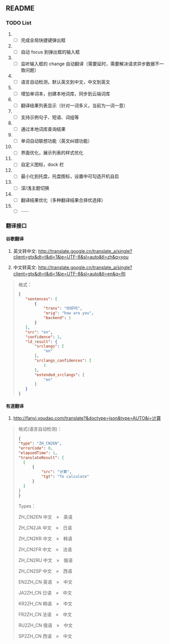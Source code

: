 ## README

### TODO List
1. - [ ] 完成全局快捷键弹出框
2. - [ ] 自动 focus 到弹出框的输入框
3. - [ ] 监听输入框的 change 自动翻译（需要延时，需要解决请求异步数据不一致问题）
4. - [ ] 语言自动检测，默认英文到中文，中文到英文
5. - [ ] 增加单词本，创建本地词库，同步到云端词库
6. - [ ] 翻译结果列表显示（针对一词多义，当前为一词一意）
7. - [ ] 支持示例句子、短语、词组等
8. - [ ] 通过本地词库查询结果
9. - [ ] 单词自动联想功能（英文纠错功能）
10. - [ ] 界面优化，展示列表的样式优化
11. - [ ] 自定义图标，dock 栏
12. - [ ] 最小化到托盘，托盘图标，设置中可勾选开机自启
13. - [ ] 深/浅主题切换
14. - [ ] 翻译结果优化（多种翻译结果合择优选择）
15. - [ ] ······

### 翻译接口

#### 谷歌翻译

1. 英文转中文: http://translate.google.cn/translate_a/single?client=gtx&dt=t&dj=1&ie=UTF-8&sl=auto&tl=zh&q=you

2. 中文转英文: http://translate.google.cn/translate_a/single?client=gtx&dt=t&dj=1&ie=UTF-8&sl=auto&tl=en&q=你 

>格式：
>
>```json
>{
>    "sentences": [
>        {
>            "trans": "你好吗",
>            "orig": "how are you",
>            "backend": 1
>        }
>    ],
>    "src": "en",
>    "confidence": 1,
>    "ld_result": {
>        "srclangs": [
>            "en"
>        ],
>        "srclangs_confidences": [
>            1
>        ],
>        "extended_srclangs": [
>            "en"
>        ]
>    }
>}
>```
>

#### 有道翻译

1. http://fanyi.youdao.com/translate?&doctype=json&type=AUTO&i=计算

>格式(语言自动检测)：
>
>```json
>{
>"type": "ZH_CN2EN",
>"errorCode": 0,
>"elapsedTime": 1,
>"translateResult": [
>   [
>       {
>           "src": "计算",
>           "tgt": "To calculate"
>       }
>   ]
>]
>}
>```
>
>Types：
>
>ZH_CN2EN 中文　»　英语
>
>ZH_CN2JA 中文　»　日语
>
>ZH_CN2KR 中文　»　韩语
>
>ZH_CN2FR 中文　»　法语
>
>ZH_CN2RU 中文　»　俄语
>
>ZH_CN2SP 中文　»　西语
>
>EN2ZH_CN 英语　»　中文
>
>JA2ZH_CN 日语　»　中文
>
>KR2ZH_CN 韩语　»　中文
>
>FR2ZH_CN 法语　»　中文
>
>RU2ZH_CN 俄语　»　中文
>
>SP2ZH_CN 西语　»　中文
>
>